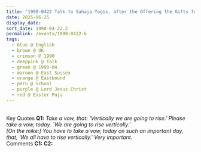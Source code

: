 ```yaml
---
title: "1990-0422 Talk to Sahaja Yogis, after the Offering the Gifts for Easter Pūjā, Hall, School, Eastbourne, UK"
date: 2025-06-25
display_date: 
sort_date: 1990-04-22.2
permalink: /events/1990-0422-b
tags:
  - blue @ English
  - brown @ UK
  - crimson @ 1990
  - deeppink @ Talk
  - green @ 1990-04
  - maroon @ East Sussex
  - orange @ Eastbound
  - peru @ School
  - purple @ Lord Jesus Christ
  - red @ Easter Puja
---
```


<br>

<wave-list>
  <list-title color="DarkSeaGreen" width="55">Key Quotes</list-title>
  <list-item color="BlanchedAlmond" width="280"><b>Q1:</b> <i>Take a vow, that: 'Vertically we are going to rise.' Please take a vow, today. `We are going to rise vertically.'<br>
 [On the mike:] You have to take a vow, today on such an important day, that, 'We all have to rise vertically.' Very important.</i></list-item>
</wave-list>

<br>

<wave-list>
  <list-title color="DarkSeaGreen" width="55">Comments</list-title>
  <list-item color="BlanchedAlmond" width="280"><b>C1:</b> <i></i></list-item>
  <list-item color="Lavender" width="280"><b>C2:</b> <i></i></list-item>
</wave-list>